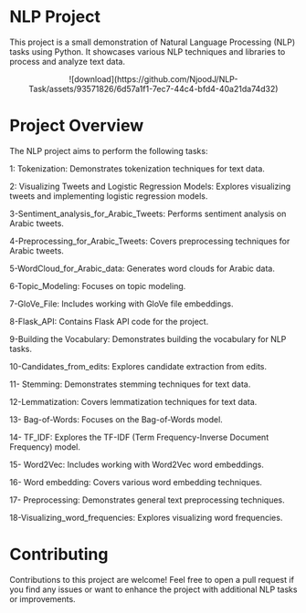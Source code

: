 # NLP Project
This project is a small demonstration of Natural Language Processing (NLP) tasks using Python. It showcases various NLP techniques and libraries to process and analyze text data.
<p align="center">
![download](https://github.com/NjoodJ/NLP-Task/assets/93571826/6d57a1f1-7ec7-44c4-bfd4-40a21da74d32)
</p>

# Project Overview
The NLP project aims to perform the following tasks:

1: Tokenization: Demonstrates tokenization techniques for text data.

2: Visualizing Tweets and Logistic Regression Models: Explores visualizing tweets and implementing logistic regression models.

3-Sentiment_analysis_for_Arabic_Tweets: Performs sentiment analysis on Arabic tweets.

4-Preprocessing_for_Arabic_Tweets: Covers preprocessing techniques for Arabic tweets.

5-WordCloud_for_Arabic_data: Generates word clouds for Arabic data.

6-Topic_Modeling: Focuses on topic modeling.

7-GloVe_File: Includes working with GloVe file embeddings.

8-Flask_API: Contains Flask API code for the project.

9-Building the Vocabulary: Demonstrates building the vocabulary for NLP tasks.

10-Candidates_from_edits: Explores candidate extraction from edits.

11- Stemming: Demonstrates stemming techniques for text data.

12-Lemmatization: Covers lemmatization techniques for text data.

13- Bag-of-Words: Focuses on the Bag-of-Words model.

14- TF_IDF: Explores the TF-IDF (Term Frequency-Inverse Document Frequency) model.

15- Word2Vec: Includes working with Word2Vec word embeddings.

16- Word embedding: Covers various word embedding techniques.

17- Preprocessing: Demonstrates general text preprocessing techniques.

18-Visualizing_word_frequencies: Explores visualizing word frequencies.


# Contributing
Contributions to this project are welcome! Feel free to open a pull request if you find any issues or want to enhance the project with additional NLP tasks or improvements.

